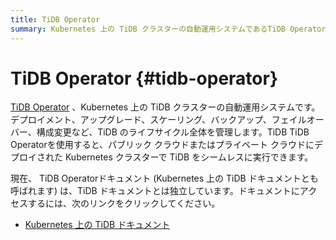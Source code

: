 ```yaml
---
title: TiDB Operator
summary: Kubernetes 上の TiDB クラスターの自動運用システムであるTiDB Operatorについて学習します。
---
```


# TiDB Operator {#tidb-operator}

[TiDB Operator](https://github.com/pingcap/tidb-operator) 、Kubernetes 上の TiDB クラスターの自動運用システムです。デプロイメント、アップグレード、スケーリング、バックアップ、フェイルオーバー、構成変更など、TiDB のライフサイクル全体を管理します。TiDB TiDB Operatorを使用すると、パブリック クラウドまたはプライベート クラウドにデプロイされた Kubernetes クラスターで TiDB をシームレスに実行できます。

現在、 TiDB Operatorドキュメント (Kubernetes 上の TiDB ドキュメントとも呼ばれます) は、TiDB ドキュメントとは独立しています。ドキュメントにアクセスするには、次のリンクをクリックしてください。

-   [Kubernetes 上の TiDB ドキュメント](https://docs.pingcap.com/tidb-in-kubernetes/stable/)
